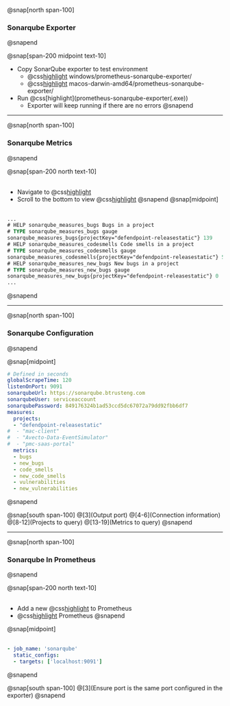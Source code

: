 @snap[north span-100]
### Sonarqube Exporter
@snapend

@snap[span-200 midpoint text-10]
- Copy SonarQube exporter to test environment
  - @css[highlight](Windows:) windows/prometheus-sonarqube-exporter/
  - @css[highlight](Mac:) macos-darwin-amd64/prometheus-sonarqube-exporter/
- Run @css[highlight](prometheus-sonarqube-exporter(.exe&#41;)
  - Exporter will keep running if there are no errors
@snapend

---
@snap[north span-100]
### Sonarqube Metrics
@snapend

@snap[span-200 north text-10]
<br><br>
- Navigate to @css[highlight](localhost:9091/metrics)
- Scroll to the bottom to view @css[highlight](metrics)
@snapend
@snap[midpoint]
<br><br>
```ps
...
# HELP sonarqube_measures_bugs Bugs in a project
# TYPE sonarqube_measures_bugs gauge
sonarqube_measures_bugs{projectKey="defendpoint-releasestatic"} 139
# HELP sonarqube_measures_codesmells Code smells in a project
# TYPE sonarqube_measures_codesmells gauge
sonarqube_measures_codesmells{projectKey="defendpoint-releasestatic"} 5203
# HELP sonarqube_measures_new_bugs New bugs in a project
# TYPE sonarqube_measures_new_bugs gauge
sonarqube_measures_new_bugs{projectKey="defendpoint-releasestatic"} 0
...
```
@snapend

---
@snap[north span-100]
### Sonarqube Configuration
@snapend

@snap[midpoint]
<br>
```yaml
# Defined in seconds
globalScrapeTime: 120
listenOnPort: 9091
sonarqubeUrl: https://sonarqube.btrusteng.com
sonarqubeUser: serviceaccount
sonarqubePassword: 849176324b1ad53ccd5dc67072a79dd92fbb6df7
measures:
  projects:
  - "defendpoint-releasestatic"
#  - "mac-client"
#  - "Avecto-Data-EventSimulator"
#  - "pmc-saas-portal"
  metrics:
  - bugs
  - new_bugs
  - code_smells
  - new_code_smells
  - vulnerabilities
  - new_vulnerabilities
```
@snapend

@snap[south span-100]
@[3](Output port)
@[4-6](Connection information)
@[8-12](Projects to query)
@[13-19](Metrics to query)
@snapend

---
@snap[north span-100]
### Sonarqube In Prometheus
@snapend

@snap[span-200 north text-10]
<br><br>
- Add a new @css[highlight](job) to Prometheus
- @css[highlight](Restart) Prometheus
@snapend

@snap[midpoint]
<br><br>
```yaml
- job_name: 'sonarqube'
  static_configs:
  - targets: ['localhost:9091']
```
@snapend

@snap[south span-100]
@[3](Ensure port is the same port configured in the exporter)
@snapend